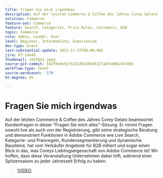 ```yaml
---
title: Fragen Sie mich irgendwas
description: Auf der letzten Commerce & Coffee des Jahres Corey Gelato beantwortet Kundenfragen in dieser "Fragen Sie mich alles"-Sitzung. Er nimmt Fragen sowohl live als auch von der Registrierung, gibt seine strategische Beratung und demonstriert Funktionen in Adobe Commerce wie Live Search, Kategorie- und Preisregeln, Kundensegmentierung und dynamische Bausteine, hat vom Verkäufer Angebote für B2B initiiert und sogar einen Blick in das, was Coreys Lieblingseigenschaft von Adobe Commerce ist! Wir hoffen, dass diese Veranstaltung Unternehmen dabei hilft, während einer Spitzensaison zu jeder Jahreszeit Erfolg zu haben.
solution: Commerce
feature-set: Commerce
feature: Search, Categories, Price Rules, Customers, B2B
topic: Commerce
role: Admin, Leader, User
level: Beginner, Intermediate, Experienced
doc-type: Event
last-substantial-update: 2023-11-15T00:00:00Z
jira: KT-14449
thumbnail: 3425651.jpeg
source-git-commit: 5d2f0e8e5e75221d9250d45327a8fed66244785b
workflow-type: tm+mt
source-wordcount: '178'
ht-degree: 0%

---
```



# Fragen Sie mich irgendwas

Auf der letzten Commerce &amp; Coffee des Jahres Corey Gelato beantwortet Kundenfragen in dieser &quot;Fragen Sie mich alles&quot;-Sitzung. Er nimmt Fragen sowohl live als auch von der Registrierung, gibt seine strategische Beratung und demonstriert Funktionen in Adobe Commerce wie Live Search, Kategorie- und Preisregeln, Kundensegmentierung und dynamische Bausteine, hat vom Verkäufer Angebote für B2B initiiert und sogar einen Blick in das, was Coreys Lieblingseigenschaft von Adobe Commerce ist! Wir hoffen, dass diese Veranstaltung Unternehmen dabei hilft, während einer Spitzensaison zu jeder Jahreszeit Erfolg zu haben.

>[!VIDEO](https://video.tv.adobe.com/v/3425651/?learn=on)
